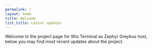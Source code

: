 ```yaml
---
permalink: /
layout: home
title: Welcome
list_title: Latest updates
---
```


Welcome to the project page for Wio Terminal as Zephyr Greybus host, below you may find most recent updates about the project. <!--The repository with the code is available under [this link](https://github.com/JDuchniewicz/GPGPU-with-GLES).-->

